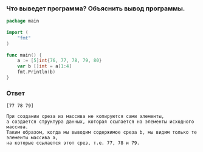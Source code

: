 ### Что выведет программа? Объяснить вывод программы.

```go
package main
 
import (
    "fmt"
)
 
func main() {
    a := [5]int{76, 77, 78, 79, 80}
    var b []int = a[1:4]
    fmt.Println(b)
}
```
### Ответ
```
[77 78 79]

При создании среза из массива не копируются сами элементы, 
а создается структура данных, которая ссылается на элементы исходного массива.
Таким образом, когда мы выводим содержимое среза b, мы видим только те элементы массива a,
на которые ссылается этот срез, т.е. 77, 78 и 79.
```

